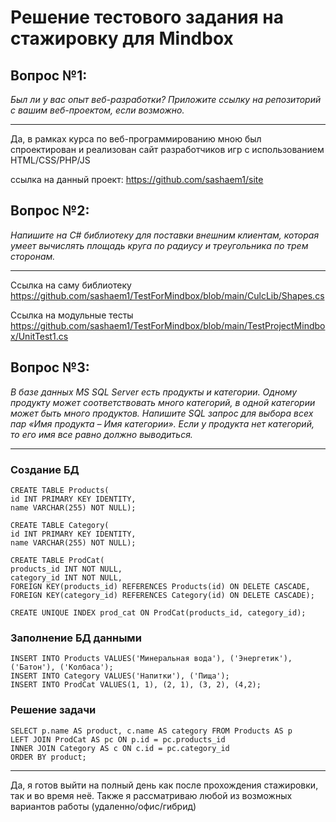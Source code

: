 # Решение тестового задания на стажировку для Mindbox
## **Вопрос №1:**

_Был ли у вас опыт веб-разработки? Приложите ссылку на репозиторий с вашим веб-проектом, если возможно._

------------------------

Да, в рамках курса по веб-программированию мною был спроектирован и реализован сайт разработчиков игр с использованием HTML/CSS/PHP/JS

ссылка на данный проект: https://github.com/sashaem1/site

## **Вопрос №2:**

_Напишите на C# библиотеку для поставки внешним клиентам, которая умеет вычислять площадь круга по радиусу и треугольника по трем сторонам._

------------------------
Ссылка на саму библиотеку https://github.com/sashaem1/TestForMindbox/blob/main/CulcLib/Shapes.cs

Ссылка на модульные тесты https://github.com/sashaem1/TestForMindbox/blob/main/TestProjectMindbox/UnitTest1.cs

## **Вопрос №3:**

_В базе данных MS SQL Server есть продукты и категории. Одному продукту может соответствовать много категорий, в одной категории может быть много продуктов. Напишите SQL запрос для выбора всех пар «Имя продукта – Имя категории». Если у продукта нет категорий, то его имя все равно должно выводиться._

------------------------
### Создание БД
```
CREATE TABLE Products(
id INT PRIMARY KEY IDENTITY, 
name VARCHAR(255) NOT NULL);

CREATE TABLE Category(
id INT PRIMARY KEY IDENTITY,
name VARCHAR(255) NOT NULL);

CREATE TABLE ProdCat(
products_id INT NOT NULL,
category_id INT NOT NULL,
FOREIGN KEY(products_id) REFERENCES Products(id) ON DELETE CASCADE,
FOREIGN KEY(category_id) REFERENCES Category(id) ON DELETE CASCADE);

CREATE UNIQUE INDEX prod_cat ON ProdCat(products_id, category_id);
```
### Заполнение БД данными
```
INSERT INTO Products VALUES('Минеральная вода'), ('Энергетик'), ('Батон'), ('Колбаса');
INSERT INTO Category VALUES('Напитки'), ('Пища');
INSERT INTO ProdCat VALUES(1, 1), (2, 1), (3, 2), (4,2);
```

### Решение задачи
```
SELECT p.name AS product, c.name AS category FROM Products AS p
LEFT JOIN ProdCat AS pc ON p.id = pc.products_id
INNER JOIN Category AS c ON c.id = pc.category_id
ORDER BY product;
```



------------------------

Да, я готов выйти на полный день как после прохождения стажировки, так и во время неё. Также я рассматриваю любой из возможных вариантов работы (удаленно/офис/гибрид)
